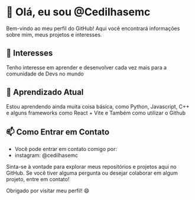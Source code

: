 # 👋 Olá, eu sou @Cedilhasemc

Bem-vindo ao meu perfil do GitHub! Aqui você encontrará informações sobre mim, meus projetos e interesses. 

## 👀 Interesses

Tenho interesse em aprender e desenvolver cada vez mais para a comunidade de Devs no mundo

## 🌱 Aprendizado Atual

Estou aprendendo ainda muita coisa básica, como Python, Javascript, C++ e alguns frameworks como React + Vite
e Também como utilizar o Github 

## 📫 Como Entrar em Contato

- Você pode entrar em contato comigo por:
- instagram: @cedilhasemc

Sinta-se à vontade para explorar meus repositórios e projetos aqui no GitHub. Se você tiver alguma pergunta ou desejar colaborar em algum projeto, entre em contato!

Obrigado por visitar meu perfil! 😄
